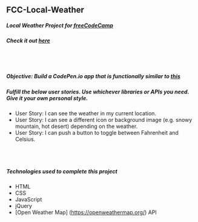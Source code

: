 ## FCC-Local-Weather
##### Local Weather Project for [freeCodeCamp](https://www.freecodecamp.org/)
##### Check it out [here](https://mot01.github.io/FCC-Local-Weather/)

<br/>
<br/>

##### Objective: Build a CodePen.io app that is functionally similar to [this](http://codepen.io/FreeCodeCamp/full/bELRjV)
##### Fulfill the below user stories. Use whichever libraries or APIs you need. Give it your own personal style.
- User Story: I can see the weather in my current location.
- User Story: I can see a different icon or background image (e.g. snowy mountain, hot desert) depending on the weather.
- User Story: I can push a button to toggle between Fahrenheit and Celsius.

<br/>
<br/>

##### Technologies used to complete this project
- HTML
- CSS
- JavaScript
- jQuery
- [Open Weather Map] (https://openweathermap.org/) API
